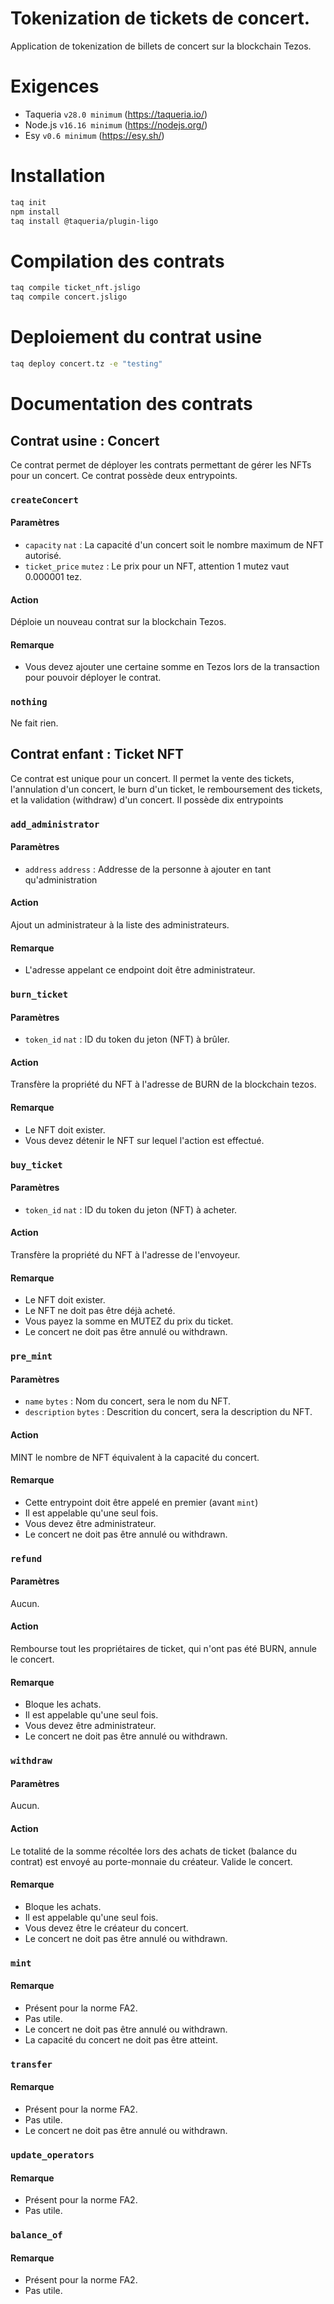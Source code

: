 # Tokenization de tickets de concert.

Application de tokenization de billets de concert sur la blockchain Tezos.

# Exigences

- Taqueria `v28.0 minimum` (https://taqueria.io/)
- Node.js `v16.16 minimum` (https://nodejs.org/)
- Esy `v0.6 minimum` (https://esy.sh/)

# Installation

```bash
taq init
npm install
taq install @taqueria/plugin-ligo
```

# Compilation des contrats

```bash
taq compile ticket_nft.jsligo
taq compile concert.jsligo
```

# Deploiement du contrat usine

```bash
taq deploy concert.tz -e "testing"
```

# Documentation des contrats

## Contrat usine : Concert

Ce contrat permet de déployer les contrats permettant de gérer les NFTs pour un concert. Ce contrat possède deux entrypoints.

### `createConcert`
#### Paramètres

- `capacity` `nat` : La capacité d'un concert soit le nombre maximum de NFT autorisé.
- `ticket_price` `mutez` : Le prix pour un NFT, attention 1 mutez vaut 0.000001 tez.

#### Action

Déploie un nouveau contrat sur la blockchain Tezos.

#### Remarque

- Vous devez ajouter une certaine somme en Tezos lors de la transaction pour pouvoir déployer le contrat.

### `nothing`

Ne fait rien.

## Contrat enfant : Ticket NFT

Ce contrat est unique pour un concert. Il permet la vente des tickets, l'annulation d'un concert, le burn d'un ticket, le remboursement des tickets, et la validation (withdraw) d'un concert. Il possède dix entrypoints

### `add_administrator`

#### Paramètres

- `address` `address` : Addresse de la personne à ajouter en tant qu'administration

#### Action

Ajout un administrateur à la liste des administrateurs.

#### Remarque

- L'adresse appelant ce endpoint doit être administrateur.

### `burn_ticket`

#### Paramètres

- `token_id` `nat` : ID du token du jeton (NFT) à brûler.

#### Action

Transfère la propriété du NFT à l'adresse de BURN de la blockchain tezos.

#### Remarque

- Le NFT doit exister.
- Vous devez détenir le NFT sur lequel l'action est effectué.

### `buy_ticket`

#### Paramètres

- `token_id` `nat` : ID du token du jeton (NFT) à acheter.

#### Action

Transfère la propriété du NFT à l'adresse de l'envoyeur.

#### Remarque

- Le NFT doit exister.
- Le NFT ne doit pas être déjà acheté.
- Vous payez la somme en MUTEZ du prix du ticket.
- Le concert ne doit pas être annulé ou withdrawn.

### `pre_mint`

#### Paramètres

- `name` `bytes` : Nom du concert, sera le nom du NFT.
- `description` `bytes` : Descrition du concert, sera la description du NFT.

#### Action

MINT le nombre de NFT équivalent à la capacité du concert.

#### Remarque

- Cette entrypoint doit être appelé en premier (avant `mint`)
- Il est appelable qu'une seul fois.
- Vous devez être administrateur.
- Le concert ne doit pas être annulé ou withdrawn.

### `refund`

#### Paramètres

Aucun.

#### Action

Rembourse tout les propriétaires de ticket, qui n'ont pas été BURN, annule le concert.

#### Remarque

- Bloque les achats.
- Il est appelable qu'une seul fois.
- Vous devez être administrateur.
- Le concert ne doit pas être annulé ou withdrawn.

### `withdraw`

#### Paramètres

Aucun.

#### Action

Le totalité de la somme récoltée lors des achats de ticket (balance du contrat) est envoyé au porte-monnaie du créateur. Valide le concert.

#### Remarque

- Bloque les achats.
- Il est appelable qu'une seul fois.
- Vous devez être le créateur du concert.
- Le concert ne doit pas être annulé ou withdrawn.

### `mint`

#### Remarque

- Présent pour la norme FA2.
- Pas utile.
- Le concert ne doit pas être annulé ou withdrawn.
- La capacité du concert ne doit pas être atteint.

### `transfer`

#### Remarque

- Présent pour la norme FA2.
- Pas utile.
- Le concert ne doit pas être annulé ou withdrawn.

### `update_operators`

#### Remarque

- Présent pour la norme FA2.
- Pas utile.

### `balance_of`

#### Remarque

- Présent pour la norme FA2.
- Pas utile.
